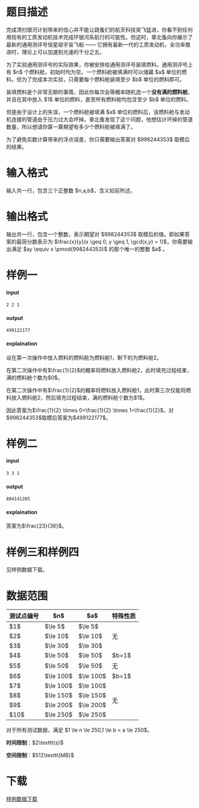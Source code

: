 # 题目描述

<p>完成清扫银河计划带来的信心并不能让跳蚤们的航天科技突飞猛进，你看不到任何用现有的工质发动机技术完成环银河系航行的可能性。但这时，章北蚤向你展示了最新的通用测评号恒星级宇宙飞船 —— 它拥有最新一代的工质发动机，全功率推进时，理论上可以加速到光速的千分之五。</p>
<p>为了实验通用测评号的实际效果，你被安排给通用测评号装填燃料。通用测评号上有 $n$ 个燃料舱，初始时均为空。一个燃料舱被填满时可以储藏 $a$ 单位的燃料。但为了完成本次实验，只需要每个燃料舱装填至少 $b$ 单位的燃料即可。</p>
<p>装填燃料是个非常无聊的事情，因此你每次会等概率随机选一个<strong>没有满的燃料舱</strong>，并且在其中放入 $1$ 单位的燃料，直至所有燃料舱均包含至少 $b$ 单位的燃料。</p>
<p>但是由于设计上的失误，一个燃料舱被填满 $a$ 单位的燃料后，该燃料舱与发动机连接的管道由于压力过大会坏掉。章北蚤发现了这个问题，他想估计坏掉的管道数量，所以想请你算一算期望有多少个燃料舱被填满了。</p>
<p>为了避免实数计算带来的浮点误差，你只需要输出答案对 $998244353$ 取模后的结果。</p>

# 输入格式


<p>输入共一行，包含三个正整数 $n,a,b$，含义如前所述。</p>

# 输出格式


<p>输出共一行，包含一个整数，表示期望对 $998244353$ 取模后的值。即如果答案的最简分数表示为 $\frac{x}{y}(x \geq 0, y \geq 1, \gcd(x,y) = 1)$，你需要输出满足 $ay \equiv x \pmod{998244353}$ 的那个唯一的整数 $a$ 。</p>

# 样例一


<h4>input</h4>
<pre><code class="sh_plain">2 2 1</code></pre>
<h4>output</h4>
<pre><code class="sh_plain">499122177</code></pre>
<h4>explaination</h4>
<p>设在第一次操作中放入燃料的燃料舱为燃料舱1，剩下的为燃料舱2。</p>
<p>在第二次操作中有$\frac{1}{2}$的概率将燃料放入燃料舱2，此时填充过程结束，满的燃料舱个数为$0$。</p>
<p>在第二次操作中有$\frac{1}{2}$的概率将燃料放入燃料舱1，此时第三次仅能将燃料放入燃料舱2，然后填充过程结束，满的燃料舱个数为$1$。</p>
<p>因此答案为$\frac{1}{2} \times 0+\frac{1}{2} \times 1=\frac{1}{2}$。对$998244353$取模后答案为$499122177$。</p>

# 样例二


<h4>input</h4>
<pre><code class="sh_plain">3 3 1</code></pre>
<h4>output</h4>
<pre><code class="sh_plain">804141285</code></pre>
<h4>explaination</h4>
<p>答案为$\frac{23}{36}$。</p>

# 样例三和样例四


<p>见样例数据下载。</p>

# 数据范围


<div class="table-responsive">
    <table class="table table-bordered table-text-center table-vertical-middle"><thead><tr><th>测试点编号</th><th>$n$</th><th>$a$</th><th>特殊性质</th></tr></thead><tbody><tr><td>$1$</td> <td>$\le 5$</td>  <td>$\le 5$</td>  <td rowspan="3">无</td></tr><tr><td>$2$</td> <td>$\le 10$</td> <td>$\le 10$</td> </tr><tr><td>$3$</td> <td>$\le 30$</td> <td>$\le 30$</td> </tr><tr><td>$4$</td> <td>$\le 50$</td> <td>$\le 50$</td> <td>$b=1$</td></tr><tr><td>$5$</td> <td>$\le 50$</td> <td>$\le 50$</td> <td>无</td></tr><tr><td>$6$</td> <td>$\le 100$</td><td>$\le 100$</td><td>$b=1$</td></tr><tr><td>$7$</td> <td>$\le 100$</td><td>$\le 100$</td><td rowspan="4">无</td></tr><tr><td>$8$</td> <td>$\le 150$</td><td>$\le 150$</td></tr><tr><td>$9$</td> <td>$\le 200$</td><td>$\le 200$</td></tr><tr><td>$10$</td><td>$\le 250$</td><td>$\le 250$</td></tr></tbody></table></div>

<p>对于所有测试数据，满足 $1 \le n \le 250,1 \le b &lt; a \le 250$。</p>
<p><strong>时间限制</strong>：$2\texttt{s}$</p>
<p><strong>空间限制</strong>：$512\texttt{MB}$</p>

# 下载


<p><a href="/download.php?type=problem&amp;id=514">样例数据下载</a></p>
